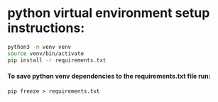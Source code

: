 # python virtual environment setup instructions:

``` bash
python3 -m venv venv
source venv/bin/activate
pip install -r requirements.txt
```

#### To save python venv dependencies to the requirements.txt file run:

`pip freeze > requirements.txt`